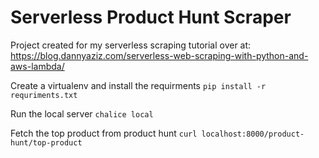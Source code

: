 # Serverless Product Hunt Scraper

Project created for my serverless scraping tutorial over at: https://blog.dannyaziz.com/serverless-web-scraping-with-python-and-aws-lambda/

Create a virtualenv and install the requirments
`pip install -r requriments.txt`

Run the local server
`chalice local`

Fetch the top product from product hunt
`curl localhost:8000/product-hunt/top-product`





